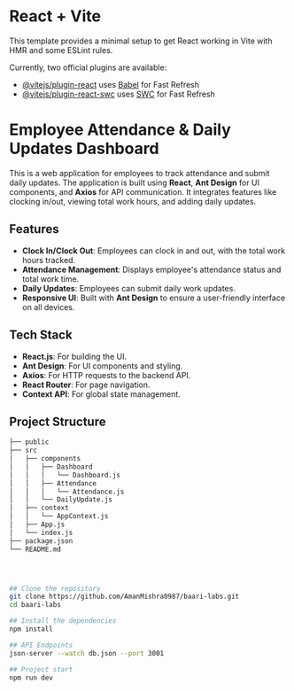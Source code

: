 # React + Vite

This template provides a minimal setup to get React working in Vite with HMR and some ESLint rules.

Currently, two official plugins are available:

- [@vitejs/plugin-react](https://github.com/vitejs/vite-plugin-react/blob/main/packages/plugin-react/README.md) uses [Babel](https://babeljs.io/) for Fast Refresh
- [@vitejs/plugin-react-swc](https://github.com/vitejs/vite-plugin-react-swc) uses [SWC](https://swc.rs/) for Fast Refresh
 # Employee Attendance & Daily Updates Dashboard

This is a web application for employees to track attendance and submit daily updates. The application is built using **React**, **Ant Design** for UI components, and **Axios** for API communication. It integrates features like clocking in/out, viewing total work hours, and adding daily updates.

## Features

- **Clock In/Clock Out**: Employees can clock in and out, with the total work hours tracked.
- **Attendance Management**: Displays employee's attendance status and total work time.
- **Daily Updates**: Employees can submit daily work updates.
- **Responsive UI**: Built with **Ant Design** to ensure a user-friendly interface on all devices.
  
## Tech Stack

- **React.js**: For building the UI.
- **Ant Design**: For UI components and styling.
- **Axios**: For HTTP requests to the backend API.
- **React Router**: For page navigation.
- **Context API**: For global state management.

## Project Structure

```bash
├── public
├── src
│   ├── components
│   │   ├── Dashboard
│   │   │   └── Dashboard.js
│   │   ├── Attendance
│   │   │   └── Attendance.js
│   │   └── DailyUpdate.js
│   ├── context
│   │   └── AppContext.js
│   ├── App.js
│   └── index.js
├── package.json
└── README.md




## Clone the repository
git clone https://github.com/AmanMishra0987/baari-labs.git
cd baari-labs

## Install the dependencies
npm install

## API Endpoints
json-server --watch db.json --port 3001

## Project start
npm run dev 

